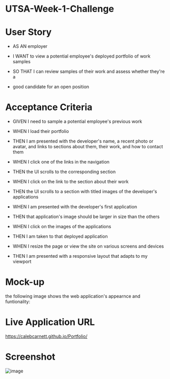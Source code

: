 # UTSA-Week-1-Challenge #
# User Story #
* AS AN employer

* I WANT to view a potential employee's deployed portfolio of work samples

* SO THAT I can review samples of their work and assess whether they're a 

* good candidate for an open position

# Acceptance Criteria #

* GIVEN I need to sample a potential employee's previous work

* WHEN I load their portfolio

* THEN I am presented with the developer's name, a recent photo or avatar, and links to sections about them, their work, and how to contact them

* WHEN I click one of the links in the navigation

* THEN the UI scrolls to the corresponding section

* WHEN I click on the link to the section about their work

* THEN the UI scrolls to a section with titled images of the developer's applications

* WHEN I am presented with the developer's first application

* THEN that application's image should be larger in size than the others

* WHEN I click on the images of the applications

* THEN I am taken to that deployed application

* WHEN I resize the page or view the site on various screens and devices

* THEN I am presented with a responsive layout that adapts to my viewport

# Mock-up #

the following image shows the web application's appearnce and funtionality:

# Live Application URL #

https://calebcarnett.github.io/Portfolio/

# Screenshot #

![image](https://user-images.githubusercontent.com/111102789/197674783-bfc310cb-821b-4fde-b8c8-2fbd12f26433.png)
